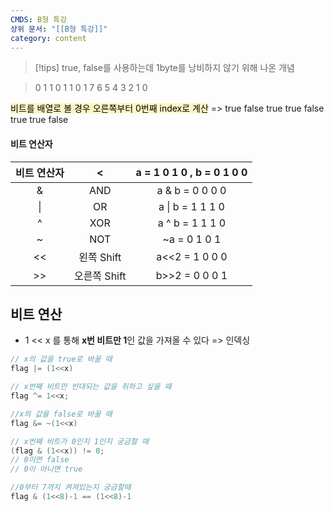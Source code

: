 ```yaml
---
CMDS: B형 특강
상위 문서: "[[B형 특강]]"
category: content
---
```

>[!tips]
>true, false를 사용하는데 1byte를 낭비하지 않기 위해 나온 개념

> 0 1 1 0 1 1 0 1
> 7 6 5 4 3 2 1 0

<mark style="background: #FFF3A3A6;">비트를 배열로 볼 경우 오른쪽부터 0번째 index로 계산</mark>
=> true false true true false true true false

####  비트 연산자

| 비트 연산자 |     <     | a = 1 0 1 0 , b = 0 1 0 0 |
| :----: | :-------: | :-----------------------: |
|   &    |    AND    |      a & b = 0 0 0 0      |
|   \|   |    OR     |     a \| b = 1 1 1 0      |
|   ^    |    XOR    |      a ^ b = 1 1 1 0      |
|   ~    |    NOT    |       ~a = 0 1 0 1        |
|   <<   | 왼쪽 Shift  |      a<<2 = 1 0 0 0       |
|   >>   | 오른쪽 Shift |      b>>2 = 0 0 0 1       |
## 비트 연산
- 1 << x 를 통해 **x번 비트만 1**인 값을 가져올 수 있다 => 인덱싱
```java
// x의 값을 true로 바꿀 때
flag |= (1<<x)

// x번째 비트만 반대되는 값을 취하고 싶을 때
flag ^= 1<<x;

//x의 값을 false로 바꿀 때
flag &= ~(1<<x)

// x번째 비트가 0인지 1인지 궁금할 때
(flag & (1<<x)) != 0;
// 0이면 false
// 0이 아니면 true

//0부터 7까지 켜져있는지 궁금할때
flag & (1<<8)-1 == (1<<8)-1
```

